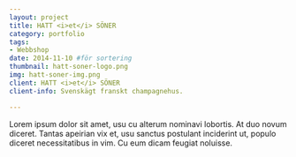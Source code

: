 ```yaml
---
layout: project
title: HATT <i>et</i> SÖNER 
category: portfolio
tags:
- Webbshop
date: 2014-11-10 #för sortering
thumbnail: hatt-soner-logo.png
img: hatt-soner-img.png
client: HATT <i>et</i> SÖNER 
client-info: Svenskägt franskt champagnehus.

---
```

Lorem ipsum dolor sit amet, usu cu alterum nominavi lobortis. At duo novum diceret. Tantas apeirian vix et, usu sanctus postulant inciderint ut, populo diceret necessitatibus in vim. Cu eum dicam feugiat noluisse.